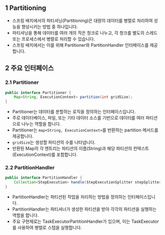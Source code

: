 ##  1 Partitioning

- 스프링 배치에서의 파티셔닝(Partitioning)은 대량의 데이터를 병렬로 처리하여 성능을 향상시키는 방법 중 하나입니다. 
- 파티셔닝을 통해 데이터를 여러 개의 작은 청크로 나누고, 각 청크를 별도의 스레드 또는 프로세스에서 병렬로 처리할 수 있습니다. 
- 스프링 배치에서는 이를 위해 Partitioner와 PartitionHandler 인터페이스를 제공합니다.



##  2 주요 인터페이스

###  2.1 Partitioner

```java
public interface Partitioner {
    Map<String, ExecutionContext> partition(int gridSize);
}
```

- Partitioner는 데이터를 분할하는 로직을 정의하는 인터페이스입니다. 
- 주로 데이터베이스, 파일, 또는 기타 데이터 소스를 기반으로 데이터를 여러 파티션으로 나누는 역할을 합니다. 
- Partitioner는 `map<String, ExecutionContext>`를 반환하는 partition 메서드를 제공합니다.
- `gridSize`는 생성할 파티션의 수를 나타냅니다.
- 반환된 Map의 각 엔트리는 파티션의 이름(String)과 해당 파티션의 컨텍스트(ExecutionContext)를 포함합니다.



###  2.2 PartitionHandler

```java
public interface PartitionHandler {
    Collection<StepExecution> handle(StepExecutionSplitter stepSplitter, StepExecution stepExecution) throws Exception;
}
```

- PartitionHandler는 파티션된 작업을 처리하는 방법을 정의하는 인터페이스입니다. 
- PartitionHandler는 파티셔너가 생성한 파티션을 받아 각각의 파티션을 실행하는 역할을 합니다.
- 주요 구현체로는 TaskExecutorPartitionHandler가 있으며, 이는 TaskExecutor를 사용하여 병렬로 스텝을 실행합니다.

